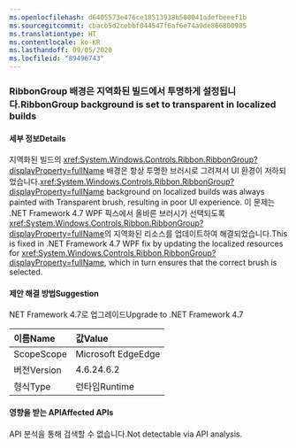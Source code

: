 ```yaml
---
ms.openlocfilehash: d6405573e476ce18513938b500041adefbeeef1b
ms.sourcegitcommit: cbacb5d2cebbf044547f6af6e74a9de866800985
ms.translationtype: HT
ms.contentlocale: ko-KR
ms.lasthandoff: 09/05/2020
ms.locfileid: "89496743"
---
```

### <a name="ribbongroup-background-is-set-to-transparent-in-localized-builds"></a><span data-ttu-id="18701-101">RibbonGroup 배경은 지역화된 빌드에서 투명하게 설정됩니다.</span><span class="sxs-lookup"><span data-stu-id="18701-101">RibbonGroup background is set to transparent in localized builds</span></span>

#### <a name="details"></a><span data-ttu-id="18701-102">세부 정보</span><span class="sxs-lookup"><span data-stu-id="18701-102">Details</span></span>

<span data-ttu-id="18701-103">지역화된 빌드의 <xref:System.Windows.Controls.Ribbon.RibbonGroup?displayProperty=fullName> 배경은 항상 투명한 브러시로 그려져서 UI 환경이 저하되었습니다.</span><span class="sxs-lookup"><span data-stu-id="18701-103"><xref:System.Windows.Controls.Ribbon.RibbonGroup?displayProperty=fullName> background on localized builds was always painted with Transparent brush, resulting in poor UI experience.</span></span> <span data-ttu-id="18701-104">이 문제는 .NET Framework 4.7 WPF 픽스에서 올바른 브러시가 선택되도록 <xref:System.Windows.Controls.Ribbon.RibbonGroup?displayProperty=fullName>의 지역화된 리소스를 업데이트하여 해결되었습니다.</span><span class="sxs-lookup"><span data-stu-id="18701-104">This is fixed in .NET Framework 4.7 WPF fix by updating the localized resources for <xref:System.Windows.Controls.Ribbon.RibbonGroup?displayProperty=fullName>, which in turn ensures that the correct brush is selected.</span></span>

#### <a name="suggestion"></a><span data-ttu-id="18701-105">제안 해결 방법</span><span class="sxs-lookup"><span data-stu-id="18701-105">Suggestion</span></span>

<span data-ttu-id="18701-106">NET Framework 4.7로 업그레이드</span><span class="sxs-lookup"><span data-stu-id="18701-106">Upgrade to .NET Framework 4.7</span></span>

| <span data-ttu-id="18701-107">이름</span><span class="sxs-lookup"><span data-stu-id="18701-107">Name</span></span>    | <span data-ttu-id="18701-108">값</span><span class="sxs-lookup"><span data-stu-id="18701-108">Value</span></span>       |
|:--------|:------------|
| <span data-ttu-id="18701-109">Scope</span><span class="sxs-lookup"><span data-stu-id="18701-109">Scope</span></span>   |<span data-ttu-id="18701-110">Microsoft Edge</span><span class="sxs-lookup"><span data-stu-id="18701-110">Edge</span></span>|
|<span data-ttu-id="18701-111">버전</span><span class="sxs-lookup"><span data-stu-id="18701-111">Version</span></span>|<span data-ttu-id="18701-112">4.6.2</span><span class="sxs-lookup"><span data-stu-id="18701-112">4.6.2</span></span>|
|<span data-ttu-id="18701-113">형식</span><span class="sxs-lookup"><span data-stu-id="18701-113">Type</span></span>|<span data-ttu-id="18701-114">런타임</span><span class="sxs-lookup"><span data-stu-id="18701-114">Runtime</span></span>|

#### <a name="affected-apis"></a><span data-ttu-id="18701-115">영향을 받는 API</span><span class="sxs-lookup"><span data-stu-id="18701-115">Affected APIs</span></span>

<span data-ttu-id="18701-116">API 분석을 통해 검색할 수 없습니다.</span><span class="sxs-lookup"><span data-stu-id="18701-116">Not detectable via API analysis.</span></span>

<!--

#### Affected APIs

Not detectable via API analysis.

-->
